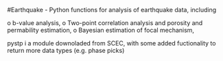 #Earthquake - Python functions for analysis of earthquake data, including

 o b-value analysis,
 o Two-point correlation analysis and porosity and permability estimation,
 o Bayesian estimation of focal mechanism,

 pystp i a module downoladed from SCEC, with some added fuctionality to return more data types (e.g. phase picks)
